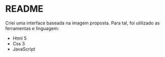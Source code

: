 # README #
 Criei uma interface baseada na imagem proposta. Para tal, foi utilizado as ferramentas e linguagem: 
 
 * Html 5
 * Css 3 
 * JavaScript
